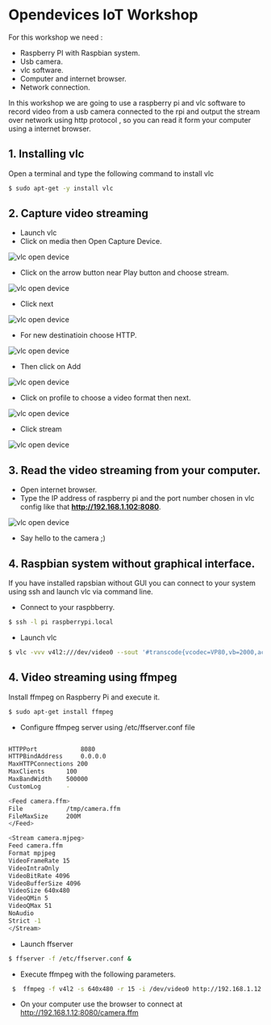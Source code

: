 # Opendevices IoT Workshop

For this workshop we need :

  - Raspberry PI  with Raspbian system.
  - Usb camera.
  - vlc software.
  - Computer and internet browser.
  - Network connection.


In this workshop we are going to use a  raspberry pi and vlc software to record video
from a usb camera connected to the rpi and output the stream over  network using http
protocol , so you can read it form your computer using a internet browser.



## 1. Installing vlc

Open a terminal and type the following command to install vlc

```bash
$ sudo apt-get -y install vlc
```


## 2. Capture video streaming


  - Launch vlc
  - Click on media then Open Capture Device.

![vlc open device](https://github.com/opendevices/iot.apps/blob/master/workshop/CaptureDevice.png)

  - Click on the arrow button near Play button and choose stream.

![vlc open device](https://github.com/opendevices/iot.apps/blob/master/workshop/SelectStream.png)

  - Click next

![vlc open device](https://github.com/opendevices/iot.apps/blob/master/workshop/StreamSource.png)

  - For new destinatioin choose HTTP.

![vlc open device](https://github.com/opendevices/iot.apps/blob/master/workshop/SelectHTTP.png)

  - Then click on Add

![vlc open device](https://github.com/opendevices/iot.apps/blob/master/workshop/SelectDestination.png)

  - Click on profile to choose a video format then next.

![vlc open device](https://github.com/opendevices/iot.apps/blob/master/workshop/VideoTranscode.png)

  - Click stream

![vlc open device](https://github.com/opendevices/iot.apps/blob/master/workshop/StreamOutput.png)


## 3. Read the video streaming from your computer.

  - Open internet browser.
  - Type the IP address of raspberry pi and the  port number chosen in vlc config like that **http://192.168.1.102:8080**.

 ![vlc open device](https://github.com/opendevices/iot.apps/blob/master/workshop/)

 - Say hello to the camera ;)


## 4. Raspbian system without graphical interface.

If you have installed rapsbian without GUI you can connect to your system using ssh
and launch vlc via command line.

  - Connect to your raspbberry.

```bash
$ ssh -l pi raspberrypi.local

```

  - Launch vlc

```bash
$ vlc -vvv v4l2:///dev/video0 --sout '#transcode{vcodec=VP80,vb=2000,acodec=vorb,ab=128,channels=2,samplerate=44100}:http{mux=webm,dst=:8080/}' --no-sout-all --sout-keep
```
## 4. Video streaming using ffmpeg 

Install ffmpeg on Raspberry  Pi and execute it.

```bash 
$ sudo apt-get install ffmpeg
```
- Configure  ffmpeg server using  /etc/ffserver.conf file

```bash 

HTTPPort            8080
HTTPBindAddress     0.0.0.0
MaxHTTPConnections 200
MaxClients      100
MaxBandWidth    500000
CustomLog       -

<Feed camera.ffm>
File            /tmp/camera.ffm
FileMaxSize     200M
</Feed>

<Stream camera.mjpeg>
Feed camera.ffm
Format mpjpeg
VideoFrameRate 15
VideoIntraOnly
VideoBitRate 4096
VideoBufferSize 4096
VideoSize 640x480
VideoQMin 5
VideoQMax 51
NoAudio
Strict -1
</Stream>
```

  - Launch ffserver 
  ```bash 
  $ ffserver -f /etc/ffserver.conf &
  ```
  - Execute ffmpeg with the following parameters.
  
  ```bash 
   $  ffmpeg -f v4l2 -s 640x480 -r 15 -i /dev/video0 http://192.168.1.12:8080/camera.ffm
  ```

- On your computer use the browser to connect at http://192.168.1.12:8080/camera.ffm
  
  
